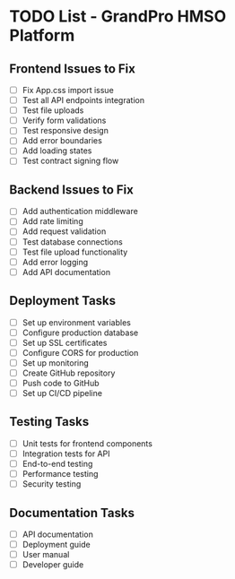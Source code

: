 # TODO List - GrandPro HMSO Platform

## Frontend Issues to Fix
- [ ] Fix App.css import issue
- [ ] Test all API endpoints integration
- [ ] Test file uploads
- [ ] Verify form validations
- [ ] Test responsive design
- [ ] Add error boundaries
- [ ] Add loading states
- [ ] Test contract signing flow

## Backend Issues to Fix  
- [ ] Add authentication middleware
- [ ] Add rate limiting
- [ ] Add request validation
- [ ] Test database connections
- [ ] Test file upload functionality
- [ ] Add error logging
- [ ] Add API documentation

## Deployment Tasks
- [ ] Set up environment variables
- [ ] Configure production database
- [ ] Set up SSL certificates
- [ ] Configure CORS for production
- [ ] Set up monitoring
- [ ] Create GitHub repository
- [ ] Push code to GitHub
- [ ] Set up CI/CD pipeline

## Testing Tasks
- [ ] Unit tests for frontend components
- [ ] Integration tests for API
- [ ] End-to-end testing
- [ ] Performance testing
- [ ] Security testing

## Documentation Tasks
- [ ] API documentation
- [ ] Deployment guide
- [ ] User manual
- [ ] Developer guide
